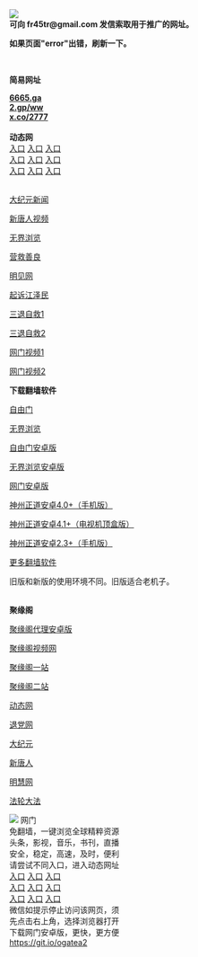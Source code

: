 <td align="center"><a target="_blank" href="https://raw.githubusercontent.com/szzd1/2/master/6.JPG"><img src="https://raw.githubusercontent.com/szzd1/2/master/6.JPG" style="max-width:100%;"></a></td><br>
<strong>可向 fr45tr@gmail.com 发信索取用于推广的网址。</strong>
<p><strong>如果页面"error"出错，刷新一下。</strong></p>
<br>
<p><strong>简易网址</strong></p>
<strong><a href="http://6665.ga">6665.ga</a></strong><br>
<strong><a href="http://2.gp/ww">2.gp/ww</a></strong><br>
<strong><a href="http://x.co/2777">x.co/2777</a></strong><br>
<br>
<strong>动态网</strong>
<br>
      <a href="http://t.cn/R1IKh7T" rel="nofollow">入口</a>
      <a href="http://219.85.108.217/1" rel="nofollow">入口</a>
      <a href="http://egghzbmq.qkwkhtgq.ml/70cdtw" rel="nofollow">入口</a><br>
      <a href="http://egghzbmq.qkwkhtgq.ml/70ydtw" rel="nofollow">入口</a>
      <a href="http://egghzbmq.qkwkhtgq.ml/70ip03dw" rel="nofollow">入口</a>
      <a href="http://egghzbmq.qkwkhtgq.ml/70fdtw" rel="nofollow">入口</a><br>
      <a href="http://egghzbmq.qkwkhtgq.ml/70sdtw" rel="nofollow">入口</a>
      <a href="http://egghzbmq.qkwkhtgq.ml/70ip04dw" rel="nofollow">入口</a>
      <a href="http://egghzbmq.qkwkhtgq.ml/70hdtw" rel="nofollow">入口</a><br>

<br>
<p><a href="http://t.cn/R1IKh2j" rel="nofollow">大纪元新闻</a></p>
<p><a href="http://t.cn/R1IKhGA" rel="nofollow">新唐人视频</a></p>
<p><a href="http://t.cn/R1IKhcr" rel="nofollow">无界浏览</a></p>
<p><a href="http://egghzbmq.qkwkhtgq.ml/70gqg" rel="nofollow">营救善良</a></p>
<p><a href="http://egghzbmq.qkwkhtgq.ml/mjw" rel="nofollow">明见网</a></p>
<p><a href="http://egghzbmq.qkwkhtgq.ml/70gsj" rel="nofollow">起诉江泽民</a></p>
<p><a href="http://t.cn/R1IKPs4">三退自救1</a></p>
<p><a href="http://egghzbmq.qkwkhtgq.ml/70gst" rel="nofollow">三退自救2</a></p>
<p><a href="http://t.cn/R1IKP3l" rel="nofollow">网门视频1</a></p>
<p><a href="http://njjbf.zygukcu.cf" rel="nofollow">网门视频2</a></p>
<p><strong>下载翻墙软件</strong></p>


<p><a href="https://git.io/fgp" rel="nofollow">自由门</a></p>
<p><a href="https://git.io/vEJlj rel="nofollow">无界浏览</a></p>
<p><a href="https://git.io/fgma" rel="nofollow">自由门安卓版</a></p>
<p><a href="https://s3.amazonaws.com/693/um.apk" rel="nofollow">无界浏览安卓版</a></p>
<p><a href="https://git.io/ogatea2">网门安卓版</a></p>
<p><a href="https://git.io/vQjqe" rel="nofollow">神州正道安卓4.0+（手机版）</a></p>
<p><a href="https://git.io/vAonz" rel="nofollow">神州正道安卓4.1+（电视机顶盒版）</a></p>
<p><a href="https://git.io/vA5GO" rel="nofollow">神州正道安卓2.3+（手机版）</a></p>
<p><a href="https://github.com/bannedbook/fanqiang/wiki">更多翻墙软件</a></p>
旧版和新版的使用环境不同。旧版适合老机子。<br>


<br>
<p><strong>聚缘阁</strong></p>
<p><a href="https://github.com/hao369/a/raw/master/j8.apk">聚缘阁代理安卓版</a></p>
<p><a href="http://we3.521f.cf/9.html" rel="nofollow">聚缘阁视频网</a></p>
<p><a href="http://ju13.521j.cf" rel="nofollow">聚缘阁一站</a></p>
<p><a href="https://jyg888.98uz.ga" rel="nofollow">聚缘阁二站</a></p>
<p><a href="http://we3.521f.cf/524/?3625554" rel="nofollow">动态网</a></p>
<p><a href="http://we3.521f.cf/524/?id=8" rel="nofollow">退党网</a></p>
<p><a href="http://we3.521f.cf/524/?id=7" rel="nofollow">大纪元</a></p>
<p><a href="http://we3.521f.cf/524/?id=5" rel="nofollow">新唐人</a></p>
<p><a href="http://we3.521f.cf/524/?id=3" rel="nofollow">明慧网</a></p>
<p><a href="http://we3.521f.cf/524/?id=15" rel="nofollow">法轮大法</a></p>
<td align="center"><a target="_blank" href="https://cloud.githubusercontent.com/assets/11880933/13434984/f430fae2-e012-11e5-814f-c2df1e82b247.jpg"><img src="https://cloud.githubusercontent.com/assets/11880933/13434984/f430fae2-e012-11e5-814f-c2df1e82b247.jpg" style="max-width:100%;"></a></td>
  </tr>
  <tr>
    <td align="center">网门<br>
      免翻墙，一键浏览全球精粹资源<br>
      头条，影视，音乐，书刊，直播<br>
      安全，稳定，高速，及时，便利<br>
    </td>
  </tr><tr>
    <td align="center">请尝试不同入口，进入动态网址<br>      
      <a href="https://s3.us-east-2.amazonaws.com/ogateh/show.htm?from=852" rel="nofollow">入口</a>
      <a href="https://s3.eu-west-2.amazonaws.com/ogatel/show.htm?from=852" rel="nofollow">入口</a>
      <a href="https://s3.amazonaws.com/ogate/show.htm?from=852" rel="nofollow">入口</a><br>
      <a href="https://s3.ap-northeast-2.amazonaws.com/ogates/show.htm?from=852" rel="nofollow">入口</a>
      <a href="https://s3.eu-central-1.amazonaws.com/ogatef/show.htm?from=852" rel="nofollow">入口</a>
      <a href="https://s3.ap-south-1.amazonaws.com/ogatem/show.htm?from=852" rel="nofollow">入口</a><br>
      <a href="https://s3-us-west-1.amazonaws.com/ogaten/show.htm?from=852" rel="nofollow">入口</a>
      <a href="https://s3.ca-central-1.amazonaws.com/ogatec/show.htm?from=852" rel="nofollow">入口</a>
      <a href="https://s3-ap-northeast-1.amazonaws.com/ogatet/show.htm?from=852" rel="nofollow">入口</a><br>
      微信如提示停止访问该网页，须<br>
      先点击右上角，选择浏览器打开<br>
    </td>
  </tr>
  <tr>
    <td align="center">
      下载网门安卓版，更快，更方便<br><a href="https://raw.githubusercontent.com/oGate2/up/master/oGate.apk" rel="nofollow">https://git.io/ogatea2</a><br>
